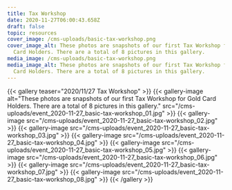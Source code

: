 ```yaml
---
title: Tax Workshop
date: 2020-11-27T06:00:43.658Z
draft: false
topic: resources
cover_image: /cms-uploads/basic-tax-workshop.png
cover_image_alt: These photos are snapshots of our first Tax Workshop for Gold
  Card Holders. There are a total of 8 pictures in this gallery.
media_image: /cms-uploads/basic-tax-workshop.png
media_image_alt: These photos are snapshots of our first Tax Workshop for Gold
  Card Holders. There are a total of 8 pictures in this gallery.
---
```

{{< gallery teaser="2020/11/27 Tax Workshop" >}}
{{< gallery-image alt="These photos are snapshots of our first Tax Workshop for Gold Card Holders. There are a total of 8 pictures in this gallery." src="/cms-uploads/event_2020-11-27_basic-tax-workshop_01.jpg" >}}
{{< gallery-image src="/cms-uploads/event_2020-11-27_basic-tax-workshop_02.jpg" >}}
{{< gallery-image src="/cms-uploads/event_2020-11-27_basic-tax-workshop_03.jpg" >}}
{{< gallery-image src="/cms-uploads/event_2020-11-27_basic-tax-workshop_04.jpg" >}}
{{< gallery-image src="/cms-uploads/event_2020-11-27_basic-tax-workshop_05.jpg" >}}
{{< gallery-image src="/cms-uploads/event_2020-11-27_basic-tax-workshop_06.jpg" >}}
{{< gallery-image src="/cms-uploads/event_2020-11-27_basic-tax-workshop_07.jpg" >}}
{{< gallery-image src="/cms-uploads/event_2020-11-27_basic-tax-workshop_08.jpg" >}}
{{< /gallery >}}